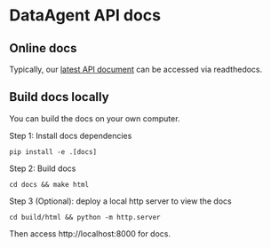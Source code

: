 # DataAgent API docs

## Online docs

Typically, our [latest API document](https://data-agent.readthedocs.io/en/latest/) can be accessed via readthedocs.

## Build docs locally

You can build the docs on your own computer.

Step 1: Install docs dependencies

```
pip install -e .[docs]
```

Step 2: Build docs

```
cd docs && make html
```

Step 3 (Optional): deploy a local http server to view the docs

```
cd build/html && python -m http.server
```

Then access http://localhost:8000 for docs.
